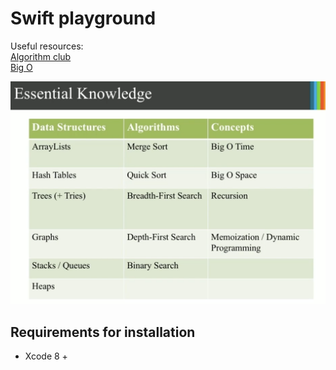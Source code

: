 # Swift  playground

Useful resources: <br>
[Algorithm club](https://github.com/raywenderlich/swift-algorithm-club) <br>
[Big O](https://github.com/raywenderlich/swift-algorithm-club/blob/master/Big-O%20Notation.markdown) <br>


<img src="images/1.png" width="550">

## **Requirements for installation**
- Xcode 8 +
<br><br>
